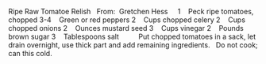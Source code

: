 Ripe Raw Tomatoe Relish
 
From:  Gretchen Hess
 
 
1    Peck ripe tomatoes, chopped
3-4    Green or red peppers
2    Cups chopped celery
2    Cups chopped onions
2    Ounces mustard seed
3    Cups vinegar
2    Pounds brown sugar
3    Tablespoons salt
    
 
 
Put chopped tomatoes in a sack, let drain overnight, use thick part and add remaining ingredients.
 
Do not cook; can this cold.
 
